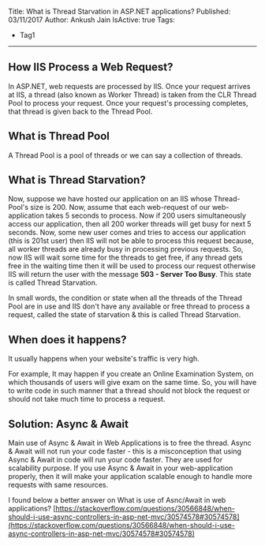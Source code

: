 Title: What is Thread Starvation in ASP.NET applications?
Published: 03/11/2017
Author: Ankush Jain
IsActive: true
Tags:
  - Tag1
---
## How IIS Process a Web Request?

In ASP.NET, web requests are processed by IIS. Once your request arrives at IIS, a thread (also known as Worker Thread) is taken from the CLR Thread Pool to process your request. Once your request's processing completes, that thread is given back to the Thread Pool.

## What is Thread Pool

A Thread Pool is a pool of threads or we can say a collection of threads.

## What is Thread Starvation?

Now, suppose we have hosted our application on an IIS whose Thread-Pool's size is 200. Now, assume that each web-request of our web-application takes 5 seconds to process. Now if 200 users simultaneously access our application, then all 200 worker threads will get busy for next 5 seconds. Now, some new user comes and tries to access our application (this is 201st user) then IIS will not be able to process this request because, all worker threads are already busy in processing previous requests. So, now IIS will wait some time for the threads to get free, if any thread gets free in the waiting time then it will be used to process our request otherwise IIS will return the user with the message **503 - Server Too Busy**. This state is called Thread Starvation.

In small words, the condition or state when all the threads of the Thread Pool are in use and IIS don't have any available or free thread to process a request, called the state of starvation & this is called Thread Starvation.

## When does it happens?

It usually happens when your website's traffic is very high. 

For example, It may happen if you create an Online Examination System, on which thousands of users will give exam on the same time. So, you will have to write code in such manner that a thread should not block the request or should not take much time to process a request.

## Solution: Async & Await

Main use of Async & Await in Web Applications is to free the thread. Async & Await will not run your code faster - this is a misconception that using Async & Await in code will run your code faster. They are used for scalability purpose. If you use Async & Await in your web-application properly, then it will make your application scalable enough to handle more requests with same resources.

I found below a better answer on What is use of Asnc/Await in web applications? [https://stackoverflow.com/questions/30566848/when-should-i-use-async-controllers-in-asp-net-mvc/30574578#30574578](https://stackoverflow.com/questions/30566848/when-should-i-use-async-controllers-in-asp-net-mvc/30574578#30574578)

                